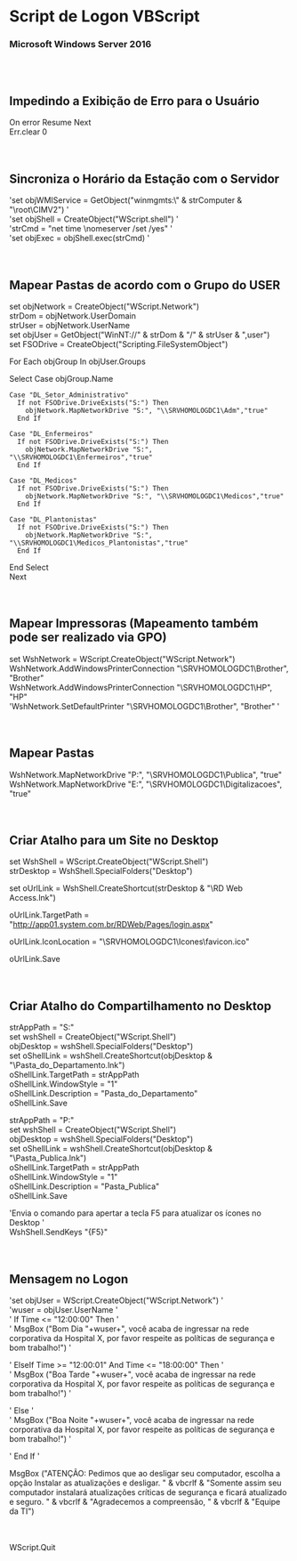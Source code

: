# Script de Logon VBScript
### Microsoft Windows Server 2016  


<br><br>

## Impedindo a Exibição de Erro para o Usuário                               


On error Resume Next <br>
Err.clear 0 <br><br><br>



## Sincroniza o Horário da Estação com o Servidor                                   


'set objWMIService = GetObject("winmgmts:\\" & strComputer & "\root\CIMV2") ' <br>
'set objShell = CreateObject("WScript.shell") ' <br>
'strCmd = "net time \\nomeserver /set /yes" ' <br>
'set objExec = objShell.exec(strCmd) ' <br><br><br>



## Mapear Pastas de acordo com o Grupo do USER                               


set objNetwork = CreateObject("WScript.Network") <br>
strDom = objNetwork.UserDomain <br>
strUser = objNetwork.UserName <br>
set objUser = GetObject("WinNT://" & strDom & "/" & strUser & ",user") <br>
set FSODrive = CreateObject("Scripting.FileSystemObject") <br>

For Each objGroup In objUser.Groups <br>

  Select Case objGroup.Name <br>
  
    Case "DL_Setor_Administrativo"
      If not FSODrive.DriveExists("S:") Then
        objNetwork.MapNetworkDrive "S:", "\\SRVHOMOLOGDC1\Adm","true"
      End If

    Case "DL_Enfermeiros"
      If not FSODrive.DriveExists("S:") Then
        objNetwork.MapNetworkDrive "S:", "\\SRVHOMOLOGDC1\Enfermeiros","true"
      End If

    Case "DL_Medicos"
      If not FSODrive.DriveExists("S:") Then
        objNetwork.MapNetworkDrive "S:", "\\SRVHOMOLOGDC1\Medicos","true"
      End If

    Case "DL_Plantonistas"
      If not FSODrive.DriveExists("S:") Then
        objNetwork.MapNetworkDrive "S:", "\\SRVHOMOLOGDC1\Medicos_Plantonistas","true"
      End If

  End Select <br>
Next <br><br><br>



## Mapear Impressoras (Mapeamento também pode ser realizado via GPO)         


set WshNetwork = WScript.CreateObject("WScript.Network") <br>
WshNetwork.AddWindowsPrinterConnection "\\SRVHOMOLOGDC1\Brother", "Brother" <br>
WshNetwork.AddWindowsPrinterConnection "\\SRVHOMOLOGDC1\HP", "HP" <br>
'WshNetwork.SetDefaultPrinter "\\SRVHOMOLOGDC1\Brother", "Brother" ' <br><br><br>



## Mapear Pastas                                                             


WshNetwork.MapNetworkDrive "P:", "\\SRVHOMOLOGDC1\Publica", "true" <br>
WshNetwork.MapNetworkDrive "E:", "\\SRVHOMOLOGDC1\Digitalizacoes", "true" <br><br><br>



## Criar Atalho para um Site no Desktop                                      


set WshShell = WScript.CreateObject("WScript.Shell") <br>
strDesktop = WshShell.SpecialFolders("Desktop") <br>

set oUrlLink = WshShell.CreateShortcut(strDesktop & "\RD Web Access.lnk") <br>

oUrlLink.TargetPath = "http://app01.system.com.br/RDWeb/Pages/login.aspx" <br>

oUrlLink.IconLocation = "\\SRVHOMOLOGDC1\Icones\favicon.ico" <br>

oUrlLink.Save <br><br><br>



## Criar Atalho do Compartilhamento no Desktop                               


strAppPath = "S:\" <br>
set wshShell = CreateObject("WScript.Shell") <br>
objDesktop = wshShell.SpecialFolders("Desktop") <br>
set oShellLink = wshShell.CreateShortcut(objDesktop & "\Pasta_do_Departamento.lnk") <br>
oShellLink.TargetPath = strAppPath <br>
oShellLink.WindowStyle = "1" <br>
oShellLink.Description = "Pasta_do_Departamento" <br>
oShellLink.Save <br>

strAppPath = "P:\" <br>
set wshShell = CreateObject("WScript.Shell") <br>
objDesktop = wshShell.SpecialFolders("Desktop") <br>
set oShellLink = wshShell.CreateShortcut(objDesktop & "\Pasta_Publica.lnk") <br>
oShellLink.TargetPath = strAppPath <br>
oShellLink.WindowStyle = "1" <br>
oShellLink.Description = "Pasta_Publica" <br>
oShellLink.Save <br>

'Envia o comando para apertar a tecla F5 para atualizar os ícones no Desktop ' <br>
WshShell.SendKeys "{F5}" <br><br><br>



## Mensagem no Logon                                                         


'set objUser = WScript.CreateObject("WScript.Network") ' <br>
'wuser = objUser.UserName ' <br>
'  If Time <= "12:00:00" Then ' <br>
'    MsgBox ("Bom Dia "+wuser+", você acaba de ingressar na rede corporativa da Hospital X, por favor respeite as políticas de segurança e bom trabalho!") ' <br>

'  ElseIf Time >= "12:00:01" And Time <= "18:00:00" Then ' <br>
'    MsgBox ("Boa Tarde "+wuser+", você acaba de ingressar na rede corporativa da Hospital X, por favor respeite as políticas de segurança e bom trabalho!") ' <br>

'  Else ' <br>
'    MsgBox ("Boa Noite "+wuser+", você acaba de ingressar na rede corporativa da Hospital X, por favor respeite as políticas de segurança e bom trabalho!") ' <br>

'  End If ' <br>


MsgBox ("ATENÇÃO: Pedimos que ao desligar seu computador, escolha a opção Instalar as atualizações e desligar. " & vbcrlf & "Somente assim seu computador instalará atualizações críticas de segurança e ficará atualizado e seguro. " & vbcrlf & "Agradecemos a compreensão, " & vbcrlf & "Equipe da TI") <br><br>


<br>
WScript.Quit
